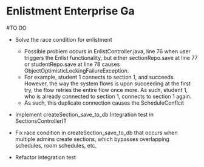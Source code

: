 # Enlistment Enterprise Ga


#TO DO 
- Solve the race condition for enlistment
   - Possible problem occurs in EnlistController.java, line 76 when user triggers the Enlist functionality, but either sectionRepo.save at line 77 or studentRepo.save at line 78 causes ObjectOptimisticLockingFailureException. 
   - For example, student 1 connects to section 1, and succeeds. However, the way the system flows is upon succeeding at the first try, the flow retries the entire flow once more. As such, student 1, who is already connected to section 1, connects to section 1 again. 
   - As such, this duplicate connection causes the ScheduleConflcit


- Implement createSection_save_to_db  Integration test in SectionsControllerIT
- Fix race condition in createSection_save_to_db that occurs when multiple admins create sections, which bypasses overlapping schedules, room schedules, etc.
- Refactor integration test

    

